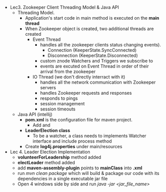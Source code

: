 * Lec3. Zookeeper Client Threading Model & Java API
  * Threading Model. 
    * Application's start code in main method is executed on the **main thread**    
    * When Zookeeper object is created, two additional threads are created
      * Event Thread   
        * handles all the zookeeper clients status changing events). 
          * Connection (KeeperState.SyncConnected)
          * Disconnection (KeeperState.Disconnected)
        * custom znode Watchers and Triggers we subscribe to
        * events are excuted on Event Thread in order of their arrival from the zookeeper 
      * IO Thread (we don't directly interract with it)
        * handles all the network communication with Zookeeper servers 
        * handles Zookeeper requests and responses
        * responds to pings
        * session management
        * session timeouts
  * Java API (intellij)
    * **pom.xml** is the configuration file for maven project.
      * Add <dependencies> and <build>
    * **LeaderElection class**
      * To be a watcher, a class needs to implements Watcher interface and include process method
    * Create **log4j.properties** under main/resources
* Lec 4. Leader Election Implementation 
  * **volunteerForLeadership** method added
  * **electLeader** method added
  * add **maven-assembly-plugin** points to **mainClass** into **.xml**
  * run *mvn clean package* which will build & package our code with its dependencies in a single executable jar file
  * Open 4 windows side by side and run *java -jar <jar_file_name>*
